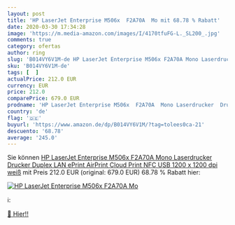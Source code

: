 ```yaml
---
layout: post
title: 'HP LaserJet Enterprise M506x  F2A70A  Mo mit 68.78 % Rabatt'
date: 2020-03-30 17:34:28
image: 'https://m.media-amazon.com/images/I/4170tfuFG-L._SL200_.jpg'
comments: true
category: ofertas
author: ring
slug: 'B014VY6V1M-de HP LaserJet Enterprise M506x F2A70A Mono Laserdrucker...'
sku: 'B014VY6V1M-de'
tags: [  ]
actualPrice: 212.0 EUR
currency: EUR
price: 212.0
comparePrice: 679.0 EUR
prodname: 'HP LaserJet Enterprise M506x  F2A70A  Mono Laserdrucker  Drucker  Duplex  LAN  ePrint  AirPrint  Cloud Print  NFC  USB  1200 x 1200 dpi  weiß'
country: 'de'
flag: '🇩🇪'
buyurl: 'https://www.amazon.de/dp/B014VY6V1M/?tag=tolees0ca-21'
descuento: '68.78'
average: '245.0'
---
```


Sie können [HP LaserJet Enterprise M506x  F2A70A  Mono Laserdrucker  Drucker  Duplex  LAN  ePrint  AirPrint  Cloud Print  NFC  USB  1200 x 1200 dpi  weiß](https://www.amazon.de/dp/B014VY6V1M/?tag=tolees0ca-21) mit Preis 212.0 EUR (original: 679.0 EUR) 68.78 % Rabatt hier:

[![HP LaserJet Enterprise M506x  F2A70A  Mo](https://m.media-amazon.com/images/I/4170tfuFG-L._SL200_.jpg)](https://www.amazon.de/dp/B014VY6V1M/?tag=tolees0ca-21)

ℹ️:


[🛒 Hier!!](https://www.amazon.de/dp/B014VY6V1M/?tag=tolees0ca-21)
